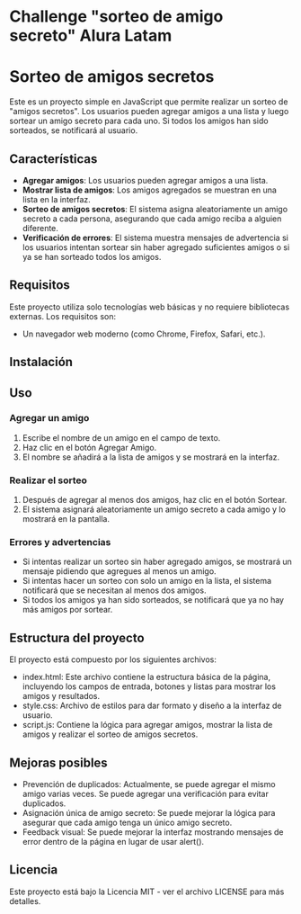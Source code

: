 <h1> Challenge "sorteo de amigo secreto" Alura Latam </h1>

# Sorteo de amigos secretos

Este es un proyecto simple en JavaScript que permite realizar un sorteo de "amigos secretos". Los usuarios pueden agregar amigos a una lista y luego sortear un amigo secreto para cada uno. Si todos los amigos han sido sorteados, se notificará al usuario.

## Características

- **Agregar amigos**: Los usuarios pueden agregar amigos a una lista.
- **Mostrar lista de amigos**: Los amigos agregados se muestran en una lista en la interfaz.
- **Sorteo de amigos secretos**: El sistema asigna aleatoriamente un amigo secreto a cada persona, asegurando que cada amigo reciba a alguien diferente.
- **Verificación de errores**: El sistema muestra mensajes de advertencia si los usuarios intentan sortear sin haber agregado suficientes amigos o si ya se han sorteado todos los amigos.

## Requisitos

Este proyecto utiliza solo tecnologías web básicas y no requiere bibliotecas externas. Los requisitos son:

- Un navegador web moderno (como Chrome, Firefox, Safari, etc.).

## Instalación

## Uso
### Agregar un amigo
1. Escribe el nombre de un amigo en el campo de texto.
2. Haz clic en el botón Agregar Amigo.
3. El nombre se añadirá a la lista de amigos y se mostrará en la interfaz.
### Realizar el sorteo
1. Después de agregar al menos dos amigos, haz clic en el botón Sortear.
2. El sistema asignará aleatoriamente un amigo secreto a cada amigo y lo mostrará en la pantalla.
### Errores y advertencias
- Si intentas realizar un sorteo sin haber agregado amigos, se mostrará un mensaje pidiendo que agregues al menos un amigo.
- Si intentas hacer un sorteo con solo un amigo en la lista, el sistema notificará que se necesitan al menos dos amigos.
- Si todos los amigos ya han sido sorteados, se notificará que ya no hay más amigos por sortear.
## Estructura del proyecto
El proyecto está compuesto por los siguientes archivos:
- index.html: 
Este archivo contiene la estructura básica de la página, incluyendo los campos de entrada, botones y listas para mostrar los amigos y resultados.
- style.css: 
Archivo de estilos para dar formato y diseño a la interfaz de usuario.
- script.js: 
Contiene la lógica para agregar amigos, mostrar la lista de amigos y realizar el sorteo de amigos secretos.

## Mejoras posibles
- Prevención de duplicados: Actualmente, se puede agregar el mismo amigo varias veces. Se puede agregar una verificación para evitar duplicados.
- Asignación única de amigo secreto: Se puede mejorar la lógica para asegurar que cada amigo tenga un único amigo secreto.
- Feedback visual: Se puede mejorar la interfaz mostrando mensajes de error dentro de la página en lugar de usar alert().

## Licencia
Este proyecto está bajo la Licencia MIT - ver el archivo LICENSE para más detalles.
